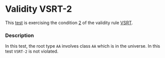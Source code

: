 # Validity VSRT-2

This [test](.) is exercising the condition [2](../Readme.md) of the validity rule [VSRT](../../vsrt/Readme.md).

### Description

In this test, the root type `AA` involves class `AA` which is in the universe. In this test `VSRT-2` is not violated.
